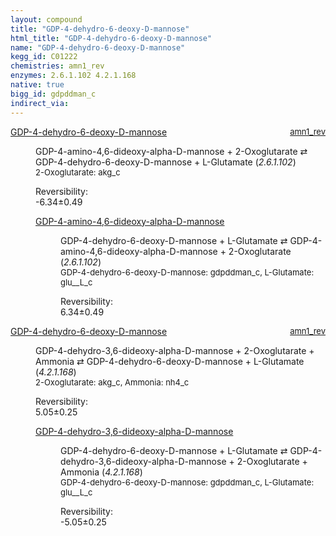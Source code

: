 ```yaml
---
layout: compound
title: "GDP-4-dehydro-6-deoxy-D-mannose"
html_title: "GDP-4-dehydro-6-deoxy-D-mannose"
name: "GDP-4-dehydro-6-deoxy-D-mannose"
kegg_id: C01222
chemistries: amn1_rev
enzymes: 2.6.1.102 4.2.1.168
native: true
bigg_id: gdpddman_c
indirect_via:
---
```

<dl><dt class='rs-product'><a href='{{ site.url }}{{ site.baseurl }}/compounds/C01222' class='link-dark' data-bs-toggle='tooltip' data-bs-html='true' data-bs-title='KEGG: C01222'>GDP-4-dehydro-6-deoxy-D-mannose</a><span style='float: right; max-width: 40%'><a href='{{ site.url }}{{ site.baseurl }}/chemistries/amn1_rev' class='link-dark opacity-50' style='font-size: small; word-wrap: anywhere;'>amn1_rev</a></span></dt><dd><p>GDP-4-amino-4,6-dideoxy-alpha-D-mannose + 2-Oxoglutarate &#8644; GDP-4-dehydro-6-deoxy-D-mannose + L-Glutamate (<i>2.6.1.102</i>)<br /><span style='font-size: small;'><span data-bs-toggle='tooltip' data-bs-html='true' data-bs-title='KEGG: C00026'>2-Oxoglutarate</span>: akg_c</span><br /><div class="reversibility_info">Reversibility: <div class="progress" style="flex-direction: row-reverse;"><div class="progress-bar bg-success" role="progressbar" style="width: 63.41%" aria-valuenow="-6.341374576754515" aria-valuemin="0" aria-valuemax="10"></div><div class="progress-bar bg-warning" role="progressbar" style="width: 4.89%" aria-valuenow="-6.341374576754515" aria-valuemin="0" aria-valuemax="10"></div></div><span>-6.34&plusmn;0.49</span><div class="progress"><div class="progress-bar bg-danger" role="progressbar" style="width: 0%" aria-valuenow="-6.341374576754515" aria-valuemin="0" aria-valuemax="10"></div></div></div></p><dl><dt><a href='{{ site.url }}{{ site.baseurl }}/compounds/C20638' class='link-dark' data-bs-toggle='tooltip' data-bs-html='true' data-bs-title='KEGG: C20638'>GDP-4-amino-4,6-dideoxy-alpha-D-mannose</a><span style='float: right; max-width: 40%'><a href='{{ site.url }}{{ site.baseurl }}/chemistries/None' class='link-dark opacity-50' style='font-size: small; word-wrap: anywhere;'></a></span></dt><dd><p>GDP-4-dehydro-6-deoxy-D-mannose + L-Glutamate &#8644; GDP-4-amino-4,6-dideoxy-alpha-D-mannose + 2-Oxoglutarate (<i>2.6.1.102</i>)<br /><span style='font-size: small;'><span data-bs-toggle='tooltip' data-bs-html='true' data-bs-title='KEGG: C01222'>GDP-4-dehydro-6-deoxy-D-mannose</span>: gdpddman_c, <span data-bs-toggle='tooltip' data-bs-html='true' data-bs-title='KEGG: C00025'>L-Glutamate</span>: glu__L_c</span><br /><div class="reversibility_info">Reversibility: <div class="progress"><div class="progress-bar bg-success" role="progressbar" style="width: 0%" aria-valuenow="0" aria-valuemin="0" aria-valuemax="100"></div></div><span>6.34&plusmn;0.49</span><div class="progress"><div class="progress-bar bg-danger" role="progressbar" style="width: 63.41%" aria-valuenow="6.341374576754515" aria-valuemin="0" aria-valuemax="10"></div><div class="progress-bar bg-warning" role="progressbar" style="width: 4.89%" aria-valuenow="6.341374576754515" aria-valuemin="0" aria-valuemax="10"></div></div></div></p><dl></dl></dd></dl></dd></dl><dl><dt class='rs-product'><a href='{{ site.url }}{{ site.baseurl }}/compounds/C01222' class='link-dark' data-bs-toggle='tooltip' data-bs-html='true' data-bs-title='KEGG: C01222'>GDP-4-dehydro-6-deoxy-D-mannose</a><span style='float: right; max-width: 40%'><a href='{{ site.url }}{{ site.baseurl }}/chemistries/amn1_rev' class='link-dark opacity-50' style='font-size: small; word-wrap: anywhere;'>amn1_rev</a></span></dt><dd><p>GDP-4-dehydro-3,6-dideoxy-alpha-D-mannose + 2-Oxoglutarate + Ammonia &#8644; GDP-4-dehydro-6-deoxy-D-mannose + L-Glutamate (<i>4.2.1.168</i>)<br /><span style='font-size: small;'><span data-bs-toggle='tooltip' data-bs-html='true' data-bs-title='KEGG: C00026'>2-Oxoglutarate</span>: akg_c, <span data-bs-toggle='tooltip' data-bs-html='true' data-bs-title='KEGG: C00014'>Ammonia</span>: nh4_c</span><br /><div class="reversibility_info">Reversibility: <div class="progress"><div class="progress-bar bg-success" role="progressbar" style="width: 0%" aria-valuenow="0" aria-valuemin="0" aria-valuemax="100"></div></div><span>5.05&plusmn;0.25</span><div class="progress"><div class="progress-bar bg-danger" role="progressbar" style="width: 50.45%" aria-valuenow="5.045453077027515" aria-valuemin="0" aria-valuemax="10"></div><div class="progress-bar bg-warning" role="progressbar" style="width: 2.45%" aria-valuenow="5.045453077027515" aria-valuemin="0" aria-valuemax="10"></div></div></div></p><dl><dt><a href='{{ site.url }}{{ site.baseurl }}/compounds/C20612' class='link-dark' data-bs-toggle='tooltip' data-bs-html='true' data-bs-title='KEGG: C20612'>GDP-4-dehydro-3,6-dideoxy-alpha-D-mannose</a><span style='float: right; max-width: 40%'><a href='{{ site.url }}{{ site.baseurl }}/chemistries/None' class='link-dark opacity-50' style='font-size: small; word-wrap: anywhere;'></a></span></dt><dd><p>GDP-4-dehydro-6-deoxy-D-mannose + L-Glutamate &#8644; GDP-4-dehydro-3,6-dideoxy-alpha-D-mannose + 2-Oxoglutarate + Ammonia (<i>4.2.1.168</i>)<br /><span style='font-size: small;'><span data-bs-toggle='tooltip' data-bs-html='true' data-bs-title='KEGG: C01222'>GDP-4-dehydro-6-deoxy-D-mannose</span>: gdpddman_c, <span data-bs-toggle='tooltip' data-bs-html='true' data-bs-title='KEGG: C00025'>L-Glutamate</span>: glu__L_c</span><br /><div class="reversibility_info">Reversibility: <div class="progress" style="flex-direction: row-reverse;"><div class="progress-bar bg-success" role="progressbar" style="width: 50.45%" aria-valuenow="-5.045453077027561" aria-valuemin="0" aria-valuemax="10"></div><div class="progress-bar bg-warning" role="progressbar" style="width: 2.45%" aria-valuenow="-5.045453077027561" aria-valuemin="0" aria-valuemax="10"></div></div><span>-5.05&plusmn;0.25</span><div class="progress"><div class="progress-bar bg-danger" role="progressbar" style="width: 0%" aria-valuenow="-5.045453077027561" aria-valuemin="0" aria-valuemax="10"></div></div></div></p><dl></dl></dd></dl></dd></dl>